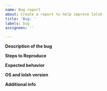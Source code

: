 ```yaml
---
name: Bug report
about: Create a report to help improve lolsh
title: 'Bug: '
labels: bug
assignees: ''

---
```


<!--You can remove parts which do not apply-->

**Description of the bug**

**Steps to Reproduce**

**Expected behavior**

**OS and lolsh version**

**Additional info**
